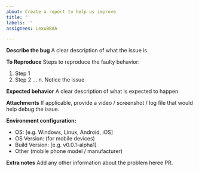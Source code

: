 ```yaml
---
about: Create a report to help us improve
title: ''
labels: ''
assignees: LexuBBAA

---
```


**Describe the bug**
A clear description of what the issue is.

**To Reproduce**
Steps to reproduce the faulty behavior:
1. Step 1
2. Step 2
...
n. Notice the issue

**Expected behavior**
A clear description of what is expected to happen.

**Attachments**
If applicable, provide a video / screenshot / log file that would help debug the issue.

**Environment configuration:**
 - OS: [e.g. Windows, Linux, Android, iOS]
 - OS Version: (for mobile devices)
 - Build Version: [e.g. v0.0.1-alpha1]
 - Other (mobile phone model / manufacturer)

**Extra notes**
Add any other information about the problem heree PR.
